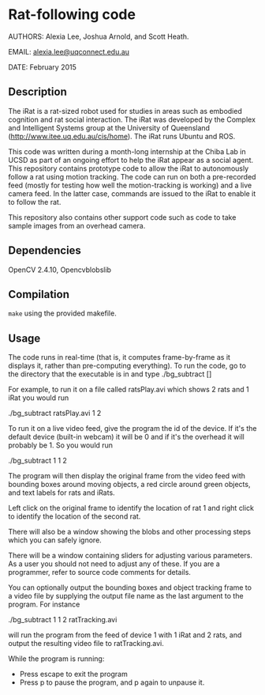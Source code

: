 Rat-following code
==================
AUTHORS: Alexia Lee, Joshua Arnold, and Scott Heath.

EMAIL: alexia.lee@uqconnect.edu.au

DATE: February 2015

Description
------------
The iRat is a rat-sized robot used for studies in areas such as embodied cognition and 
rat social interaction. The iRat was developed by the Complex and Intelligent Systems group 
at the University of Queensland (http://www.itee.uq.edu.au/cis/home). 
The iRat runs Ubuntu and ROS. 

This code was written during a month-long internship at the Chiba
Lab in UCSD as part of an ongoing effort to help the iRat appear as a social agent.
This repository contains prototype code to allow the iRat to autonomously follow a 
rat using motion tracking. The code can run on both a pre-recorded feed (mostly for 
testing how well the motion-tracking is working) and a live camera feed. In the latter
case, commands are issued to the iRat to enable it to follow the rat. 

This repository also contains other support code such as code to take sample images 
from an overhead camera.

Dependencies
------------
OpenCV 2.4.10, Opencvblobslib

Compilation
-----------
`make` using the provided makefile.

Usage
------
The code runs in real-time (that is, it computes frame-by-frame 
as it displays it, rather than pre-computing everything).
To run the code, go to the directory that the executable is in and type
./bg_subtract <fileName or deviceNumber> <number of iRats> <number of Rats> [<output file>]

For example, to run it on a file called ratsPlay.avi which shows 2 
rats and 1 iRat you would run

./bg_subtract ratsPlay.avi 1 2

To run it on a live video feed, give the program the id of the device.
If it's the default device (built-in webcam) it will be 0 and if it's
the overhead it will probably be 1. So you would run

./bg_subtract 1 1 2 

The program will then display the original frame from the video feed
with bounding boxes around moving objects, a red circle around green 
objects, and text labels for rats and iRats. 

Left click on the original frame to identify the location of rat 1 and right click to identify
the location of the second rat. 

There will also be a window showing the blobs and other processing steps
which you can safely ignore. 

There will be a window containing sliders for adjusting various 
parameters. As a user you should not need to adjust any of these.
If you are a programmer, refer to source code comments for details.

You can optionally output the bounding boxes and object tracking frame
to a video file by supplying the output file name as the last argument
to the program. For instance

./bg_subtract 1 1 2 ratTracking.avi 

will run the program from the feed of device 1 with 1 iRat and 2 rats,
and output the resulting video file to ratTracking.avi. 

While the program is running:
   - Press escape to exit the program
   - Press p to pause the program, and p again to unpause it.
